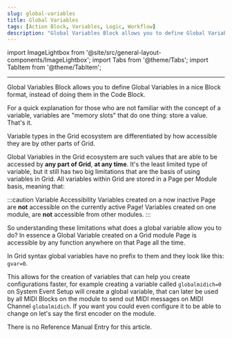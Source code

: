 ```yaml
---
slug: global-variables
title: Global Variables
tags: [Action Block, Variables, Logic, Workflow]
description: "Global Variables Block allows you to define Global Variables in a nice Block format, instead of doing them in the Code Block."
---
```


import ImageLightbox from '@site/src/general-layout-components/ImageLightbox';
import Tabs from '@theme/Tabs';
import TabItem from '@theme/TabItem';

---

<Tabs queryString="tab">
  <TabItem value="About Global Variables" label="About Global Variables" default>

Global Variables Block allows you to define Global Variables in a nice Block format, instead of doing them in the Code Block.

For a quick explanation for those who are not familiar with the concept of a variable, variables are "memory slots" that do one thing: store a value. That's it.

Variable types in the Grid ecosystem are differentiated by how accessible they are by other parts of Grid.

Global Variables in the Grid ecosystem are such values that are able to be accessed by **any part of Grid**, **at any time**. It's the least limited type of variable, but it still has two big limitations that are the basis of using variables in Grid. All variables within Grid are stored in a Page per Module basis, meaning that:

:::caution Variable Accessibility
Variables created on a now inactive Page are **not** accessible on the currently active Page!
Variables created on one module, are **not** accessible from other modules.
:::

So understanding these limitations what does a global variable allow you to do?
In essence a Global Variable created on a Grid module Page is accessible by any function anywhere on that Page all the time.

In Grid syntax global variables have no prefix to them and they look like this: `gvar=0`.

This allows for the creation of variables that can help you create configurations faster, for example creating a variable called `globalmidich=0` on System Event Setup will create a global variable, that can later be used by all MIDI Blocks on the module to send out MIDI messages on MIDI Channel `globalmidich`. If you want you could even configure it to be able to change on let's say the first encoder on the module.

  </TabItem>
  <TabItem value="Reference Manual Entry" label="Reference Manual Entry">

There is no Reference Manual Entry for this article.

  </TabItem>
</Tabs>
